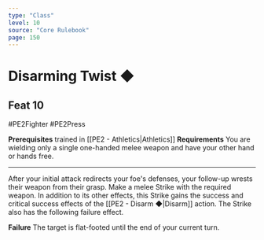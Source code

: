 ```yaml
---
type: "Class"
level: 10
source: "Core Rulebook"
page: 150
---
```

# Disarming Twist ◆
## Feat 10
#PE2Fighter #PE2Press 

**Prerequisites** trained in [[PE2 - Athletics|Athletics]]
**Requirements** You are wielding only a single one-handed melee weapon and have your other hand or hands free.

---
After your initial attack redirects your foe's defenses, your follow-up wrests their weapon from their grasp. Make a melee Strike with the required weapon. In addition to its other effects, this Strike gains the success and critical success effects of the [[PE2 - Disarm ◆|Disarm]] action. The Strike also has the following failure effect.

**Failure** The target is flat-footed until the end of your current turn.